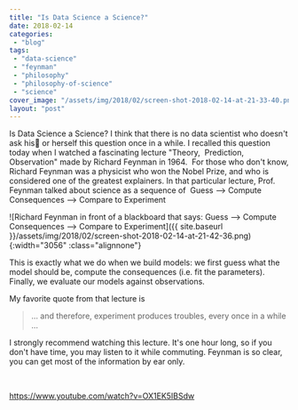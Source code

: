 ```yaml
---
title: "Is Data Science a Science?"
date: 2018-02-14
categories: 
 - "blog"
tags: 
 - "data-science"
 - "feynman"
 - "philosophy"
 - "philosophy-of-science"
 - "science"
cover_image: "/assets/img/2018/02/screen-shot-2018-02-14-at-21-33-40.png"
layout: "post"
---
```


Is Data Science a Science? I think that there is no data scientist who doesn't ask his or herself this question once in a while. I recalled this question today when I watched a fascinating lecture "Theory,  Prediction, Observation" made by Richard Feynman in 1964.  For those who don't know, Richard Feynman was a physicist who won the Nobel Prize, and who is considered one of the greatest explainers. In that particular lecture, Prof. Feynman talked about science as a sequence of  Guess ⟶ Compute Consequences ⟶ Compare to Experiment

![Richard Feynman in front of a blackboard that says: Guess ⟶ Compute Consequences ⟶ Compare to Experiment]({{ site.baseurl }}/assets/img/2018/02/screen-shot-2018-02-14-at-21-42-36.png){:width="3056" :class="alignnone"}

This is exactly what we do when we build models: we first guess what the model should be, compute the consequences (i.e. fit the parameters). Finally, we evaluate our models against observations.

My favorite quote from that lecture is

> ... and therefore, experiment produces troubles, every once in a while ...


I strongly recommend watching this lecture. It's one hour long, so if you don't have time, you may listen to it while commuting. Feynman is so clear, you can get most of the information by ear only.

 

https://www.youtube.com/watch?v=OX1EK5IBSdw

 
